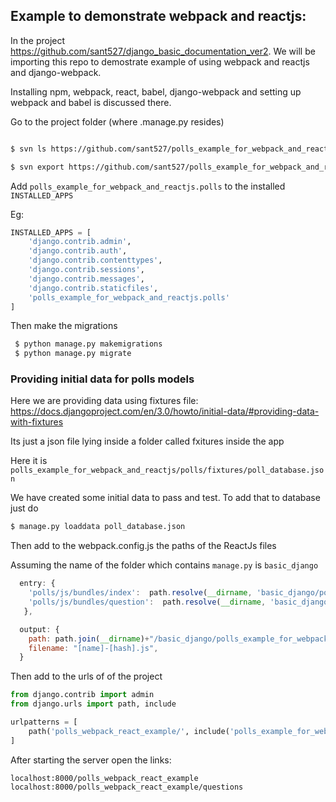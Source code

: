## Example to demonstrate webpack and reactjs:

In the project https://github.com/sant527/django_basic_documentation_ver2. We will be importing this repo to demostrate example of using webpack and reactjs and django-webpack.

Installing npm, webpack, react, babel, django-webpack and setting up webpack and babel is discussed there.

Go to the project folder (where .manage.py resides)

```bash

$ svn ls https://github.com/sant527/polls_example_for_webpack_and_reactjs.git

$ svn export https://github.com/sant527/polls_example_for_webpack_and_reactjs.git/trunk/polls_example_for_webpack_and_reactjs
```

Add `polls_example_for_webpack_and_reactjs.polls` to the installed `INSTALLED_APPS`


Eg:
```python
INSTALLED_APPS = [
    'django.contrib.admin',
    'django.contrib.auth',
    'django.contrib.contenttypes',
    'django.contrib.sessions',
    'django.contrib.messages',
    'django.contrib.staticfiles',
    'polls_example_for_webpack_and_reactjs.polls'
]
```

Then make the migrations
```bash
 $ python manage.py makemigrations
 $ python manage.py migrate
```

### Providing initial data for polls models

Here we are providing data using fixtures file: https://docs.djangoproject.com/en/3.0/howto/initial-data/#providing-data-with-fixtures

Its just a json file lying inside a folder called fxitures inside the app

Here it is `polls_example_for_webpack_and_reactjs/polls/fixtures/poll_database.json`

We have created some initial data to pass and test. To add that to database just do

```bash
$ manage.py loaddata poll_database.json
```

Then add to the webpack.config.js the paths of the ReactJs files

Assuming the name of the folder which contains `manage.py` is `basic_django`

```javascript
  entry: {
    'polls/js/bundles/index':  path.resolve(__dirname, 'basic_django/polls_example_for_webpack_and_reactjs/polls/static/polls/js/index.js'),
    'polls/js/bundles/question':  path.resolve(__dirname, 'basic_django/polls_example_for_webpack_and_reactjs/polls/static/polls/js/questions.js'),
   },

  output: {
    path: path.join(__dirname)+"/basic_django/polls_example_for_webpack_and_reactjs/polls/static/", // add / at the end
    filename: "[name]-[hash].js",
  }
```

Then add to the urls of of the project

```python
from django.contrib import admin
from django.urls import path, include

urlpatterns = [
    path('polls_webpack_react_example/', include('polls_example_for_webpack_and_reactjs.polls.urls')),
]
```

After starting the server open the links:

```
localhost:8000/polls_webpack_react_example
localhost:8000/polls_webpack_react_example/questions
```

